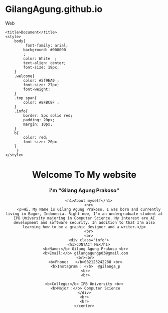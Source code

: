 # GilangAgung.github.io
Web
<!DOCTYPE html>
<html >
<head>
   
    <title>Document</title>
    <style>
        body{
             font-family: arial;
            background: #000000
            ;
            color: White  ;
            text-align: center;
            font-size: 19px;
        }
        .welcome{
            color: #5f9EA0 ;
            font-size: 27px;
            font-weight: 
        }
        .top span{
            color: #8FBC8F ;
        }
        .info{
            border: 5px solid red;
            padding: 20px;
            margin: 10px;
        }
        b{
            color: red;
            font-size: 20px
        }
         }
    </style>
</head>
<body>
    <center>
       <h1 class="welcome">Welcome To My website</h1>
       <h3 class="top"> i'm <span> "Gilang Agung Prakoso"</span></h3>
     
        <h1>About myself</h1>
        <hr>
        <p>Hi, My Name is Gilang Agung Prakoso. I was born and currently living in Bogor, Indonesia. Right now, I'm an undergraduate student at IPB University majoring in Computer Science. My interest are AI development and software security. In addition to that I'm also learning how to be a graphic designer and a writer.</p>
        <br>
        <br>
        <div class="info">
        <h1>CONTACT ME</h1>
     <b>Name:</b> Gilang Agung Prakoso <br>
     <b>Email:</b> gilangagungp03@gmail.com
     <br><br>
     <b>Phone:   </b>082123242288 <br>
     <b>Instagram : </b>  @gilanga_p
     <br>
     <br>
     
     <b>College:</b> IPB University <br> 
     <b>Major :</b> Computer Science
    </div>
    <br>
    <br>
    </center>
</body>
</html>
